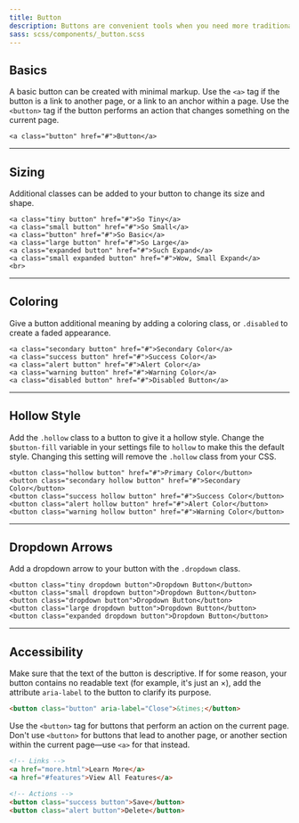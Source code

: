 ```yaml
---
title: Button
description: Buttons are convenient tools when you need more traditional actions. To that end, Foundation has many easy to use button styles that you can customize or override to fit your needs.
sass: scss/components/_button.scss
---
```


## Basics

A basic button can be created with minimal markup. Use the `<a>` tag if the button is a link to another page, or a link to an anchor within a page. Use the `<button>` tag if the button performs an action that changes something on the current page.

```html_example
<a class="button" href="#">Button</a>
```

---

## Sizing

Additional classes can be added to your button to change its size and shape.

```html_example
<a class="tiny button" href="#">So Tiny</a>
<a class="small button" href="#">So Small</a>
<a class="button" href="#">So Basic</a>
<a class="large button" href="#">So Large</a>
<a class="expanded button" href="#">Such Expand</a>
<a class="small expanded button" href="#">Wow, Small Expand</a>
<br>
```

---

## Coloring

Give a button additional meaning by adding a coloring class, or `.disabled` to create a faded appearance.

```html_example
<a class="secondary button" href="#">Secondary Color</a>
<a class="success button" href="#">Success Color</a>
<a class="alert button" href="#">Alert Color</a>
<a class="warning button" href="#">Warning Color</a>
<a class="disabled button" href="#">Disabled Button</a>
```

---

## Hollow Style

Add the `.hollow` class to a button to give it a hollow style. Change the `$button-fill` variable in your settings file to `hollow` to make this the default style. Changing this setting will remove the `.hollow` class from your CSS.

```html_example
<button class="hollow button" href="#">Primary Color</button>
<button class="secondary hollow button" href="#">Secondary Color</button>
<button class="success hollow button" href="#">Success Color</button>
<button class="alert hollow button" href="#">Alert Color</button>
<button class="warning hollow button" href="#">Warning Color</button>
```

---

## Dropdown Arrows

Add a dropdown arrow to your button with the `.dropdown` class.

```html_example
<button class="tiny dropdown button">Dropdown Button</button>
<button class="small dropdown button">Dropdown Button</button>
<button class="dropdown button">Dropdown Button</button>
<button class="large dropdown button">Dropdown Button</button>
<button class="expanded dropdown button">Dropdown Button</button>
```

---

## Accessibility

Make sure that the text of the button is descriptive. If for some reason, your button contains no readable text (for example, it's just an &times;), add the attribute `aria-label` to the button to clarify its purpose.

```html
<button class="button" aria-label="Close">&times;</button>
```

Use the `<button>` tag for buttons that perform an action on the current page. Don't use `<button>` for buttons that lead to another page, or another section within the current page&mdash;use `<a>` for that instead.

```html
<!-- Links -->
<a href="more.html">Learn More</a>
<a href="#features">View All Features</a>

<!-- Actions -->
<button class="success button">Save</button>
<button class="alert button">Delete</button>
```
